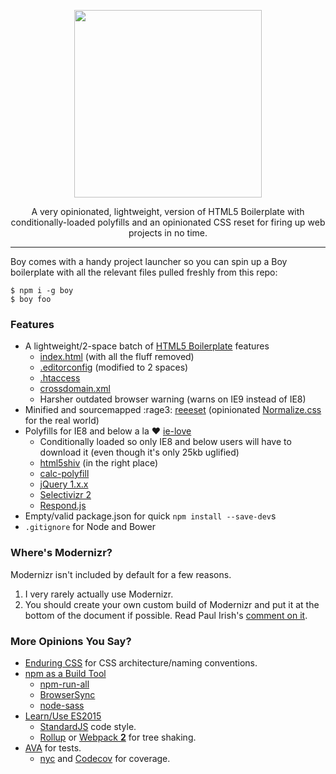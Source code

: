 <p align="center">
  <img src="http://corysimmons.github.io/boy/boy-logo.svg" height="300px">
</p>

<p align="center">
  A very opinionated, lightweight, version of HTML5 Boilerplate with conditionally-loaded polyfills and an opinionated CSS reset for firing up web projects in no time.
</p>

---

Boy comes with a handy project launcher so you can spin up a Boy boilerplate with all the relevant files pulled freshly from this repo:

```fish
$ npm i -g boy
$ boy foo
```

### Features
- A lightweight/2-space batch of [HTML5 Boilerplate](https://h5bp.com) features
  - [index.html](index.html) (with all the fluff removed)
  - [.editorconfig](.editorconfig) (modified to 2 spaces)
  - [.htaccess](.htaccess)
  - [crossdomain.xml](crossdomain.xml)
  - Harsher outdated browser warning (warns on IE9 instead of IE8)
- Minified and sourcemapped :rage3: [reeeset](https://github.com/corysimmons/reeeset) (opinionated [Normalize.css](https://necolas.github.io/normalize.css) for the real world)
- Polyfills for IE8 and below a la :heart: [ie-love](https://github.com/corysimmons/ie-love)
  - Conditionally loaded so only IE8 and below users will have to download it (even though it's only 25kb uglified)
  - [html5shiv](https://github.com/aFarkas/html5shiv) (in the right place)
  - [calc-polyfill](https://github.com/closingtag/calc-polyfill)
  - [jQuery 1.x.x](https://jquery.com/download/)
  - [Selectivizr 2](https://github.com/corysimmons/selectivizr2)
  - [Respond.js](https://github.com/scottjehl/Respond)
- Empty/valid package.json for quick `npm install --save-dev`s
- `.gitignore` for Node and Bower

### Where's Modernizr?
Modernizr isn't included by default for a few reasons.

1. I very rarely actually use Modernizr.
2. You should create your own custom build of Modernizr and put it at the bottom of the document if possible. Read Paul Irish's [comment on it](https://github.com/Modernizr/Modernizr/issues/878#issuecomment-41448059).

### More Opinions You Say?
- [Enduring CSS](https://leanpub.com/enduringcss) for CSS architecture/naming conventions.
- [npm as a Build Tool](http://blog.keithcirkel.co.uk/how-to-use-npm-as-a-build-tool)
  - [npm-run-all](https://github.com/mysticatea/npm-run-all)
  - [BrowserSync](https://browsersync.io)
  - [node-sass](https://github.com/sass/node-sass)
- [Learn/Use ES2015](https://babeljs.io/docs/learn-es2015/)
  - [StandardJS](https://github.com/feross/standard) code style.
  - [Rollup](http://rollupjs.org/) or [Webpack **2**](https://github.com/webpack/webpack) for tree shaking.
- [AVA](https://github.com/sindresorhus/ava) for tests.
  - [nyc](https://github.com/bcoe/nyc) and [Codecov](https://codecov.io) for coverage.
